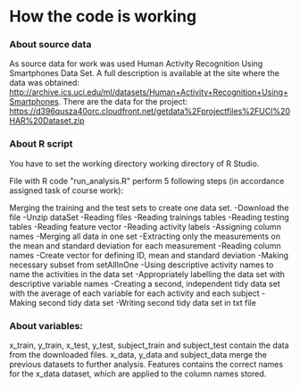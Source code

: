# How the code is working

### About source data

As source data for work was used Human Activity Recognition Using Smartphones Data Set. A full description is available at the site where the data was obtained: http://archive.ics.uci.edu/ml/datasets/Human+Activity+Recognition+Using+Smartphones. There are the data for the project: https://d396qusza40orc.cloudfront.net/getdata%2Fprojectfiles%2FUCI%20HAR%20Dataset.zip

### About R script
You have to set the working directory working directory of R Studio.

File with R code "run_analysis.R" perform 5 following steps (in accordance assigned task of course work):

Merging the training and the test sets to create one data set.
-Download the file
-Unzip dataSet
-Reading files
	-Reading trainings tables
	-Reading testing tables
	-Reading feature vector
	-Reading activity labels
   -Assigning column names
   -Merging all data in one set
-Extracting only the measurements on the mean and standard deviation for each measurement
   -Reading column names
   -Create vector for defining ID, mean and standard deviation
   -Making necessary subset from setAllInOne
-Using descriptive activity names to name the activities in the data set
-Appropriately labelling the data set with descriptive variable names
-Creating a second, independent tidy data set with the average of each variable for each activity and each subject
   -Making second tidy data set
   -Writing second tidy data set in txt file

### About variables:

x_train, y_train, x_test, y_test, subject_train and subject_test contain the data from the downloaded files.
x_data, y_data and subject_data merge the previous datasets to further analysis.
Features contains the correct names for the x_data dataset, which are applied to the column names stored.

